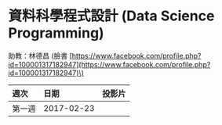 # 資料科學程式設計 \(Data Science Programming\)

助教：林德昌 \(臉書 [https://www.facebook.com/profile.php?id=100001317182947](https://www.facebook.com/profile.php?id=100001317182947)\)

| 週次 | 日期 | 投影片 |
| :--- | :--- | :--- |
| 第一週 | 2017-02-23 |  |



